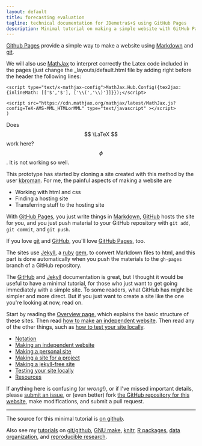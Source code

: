 ```yaml
---
layout: default
title: forecasting evaluation
tagline: technical documentation for JDemetra$+$ using GitHub Pages
description: Minimal tutorial on making a simple website with GitHub Pages
---
```



[Github Pages](https://pages.github.com) provide a simple way to make a
website using
[Markdown](https://daringfireball.net/projects/markdown/) and
[git](https://git-scm.com). 

We will also use [MathJax](https://www.mathjax.org/) 
to interpret correctly the Latex code included in the pages (just change the _layouts/default.html file 
by adding right before the header the following lines: 

``` 
<script type="text/x-mathjax-config">MathJax.Hub.Config({tex2jax: {inlineMath: [['$','$'], ['\\(','\\)']]}});</script>
```

```
<script src="https://cdn.mathjax.org/mathjax/latest/MathJax.js?config=TeX-AMS-MML_HTMLorMML" type="text/javascript" ></script>  
)  
```

Does $$ \LaTeX $$ work here?  $$ \phi $$. It is not working so well.


This prototype has started by cloning a site created with this method by 
the user [kbroman](http://kbroman.org/simple_site/).
For me, the painful aspects of making a website are

- Working with html and css
- Finding a hosting site
- Transferring stuff to the hosting site

With [GitHub Pages](https://pages.github.com), you just write things in
[Markdown](https://daringfireball.net/projects/markdown/),
[GitHub](https://github.com) hosts the site for you, and you just push
material to your GitHub repository with `git add`, `git commit`, and
`git push`.

If you love [git](https://git-scm.com/) and
[GitHub](https://github.com), you'll love
[GitHub Pages](https://pages.github.com), too.

The sites use [Jekyll](https://jekyllrb.com/), a
[ruby](https://www.ruby-lang.org/en/) [gem](https://rubygems.org/), to
convert Markdown files to html, and this part is done
automatically when you push the materials to the `gh-pages` branch
of a GitHub repository.

The [GitHub](https://pages.github.com) and
[Jekyll](https://jekyllrb.com) documentation is great, but I thought it
would be useful to have a minimal tutorial, for those who just want to
get going immediately with a simple site. To some readers, what GitHub
has might be simpler and more direct.  But if you just want to create
a site like the one you're looking at now, read on.

Start by reading the [Overview page](pages/overview.html), which
explains the basic structure of these sites. Then read
[how to make an independent website](pages/independent_site.html). Then
read any of the other things, such as
[how to test your site locally](pages/local_test.html).

- [Notation](pages/notation.md)
- [Making an independent website](pages/independent_site.html)
- [Making a personal site](pages/user_site.html)
- [Making a site for a project](pages/project_site.html)
- [Making a jekyll-free site](pages/nojekyll.html)
- [Testing your site locally](pages/local_test.html)
- [Resources](pages/resources.html)

If anything here is confusing (or _wrong_!), or if I've missed
important details, please
[submit an issue](https://github.com/kbroman/simple_site/issues), or (even
better) fork [the GitHub repository for this website](https://github.com/kbroman/simple_site),
make modifications, and submit a pull request.

---

The source for this minimal tutorial is [on github](https://github.com/kbroman/simple_site).

Also see my [tutorials](http://kbroman.org/pages/tutorials) on
[git/github](http://kbroman.org/github_tutorial),
[GNU make](http://kbroman.org/minimal_make),
[knitr](http://kbroman.org/knitr_knutshell),
[R packages](http://kbroman.org/pkg_primer),
[data organization](http://kbroman.org/dataorg),
and [reproducible research](http://kbroman.org/steps2rr).
